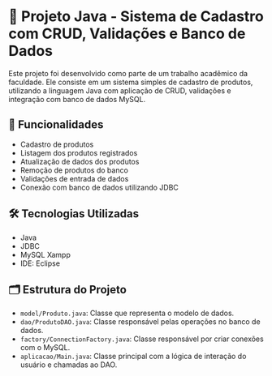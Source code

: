 # 📘 Projeto Java - Sistema de Cadastro com CRUD, Validações e Banco de Dados

Este projeto foi desenvolvido como parte de um trabalho acadêmico da faculdade. Ele consiste em um sistema simples de cadastro de produtos, utilizando a linguagem Java com aplicação de CRUD, validações e integração com banco de dados MySQL.

## 🎯 Funcionalidades

- Cadastro de produtos
- Listagem dos produtos registrados
- Atualização de dados dos produtos
- Remoção de produtos do banco
- Validações de entrada de dados
- Conexão com banco de dados utilizando JDBC

## 🛠️ Tecnologias Utilizadas

- Java  
- JDBC  
- MySQL Xampp
- IDE: Eclipse

## 🗂️ Estrutura do Projeto

- `model/Produto.java`: Classe que representa o modelo de dados.
- `dao/ProdutoDAO.java`: Classe responsável pelas operações no banco de dados.
- `factory/ConnectionFactory.java`: Classe responsável por criar conexões com o MySQL.
- `aplicacao/Main.java`: Classe principal com a lógica de interação do usuário e chamadas ao DAO.
